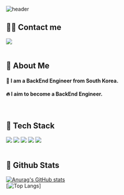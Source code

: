 <div>
  
  <!--Header-->
  ![header](https://capsule-render.vercel.app/api?type=waving&color=gradient&height=300&section=header&text=Kwon's%20GitHub%20%F0%9F%A4%97)

</div>

<div>
  <!--Body-->
  
  ## 🧑‍💻 Contact me
  <a href=mailto:sosiluv@gmail.com> <img src="https://img.shields.io/badge/sosiluv@gmail.com-EA4335?style=flat&logo=Gmail&logoColor=white&link=mailto:sosiluv@gmail.com"> </a>
  <br/><br/>
  
  ## 👀 About Me
  #### :raising_hand: I am a BackEnd Engineer from South Korea.<br/>
  #### :fire: I aim to become a BackEnd Engineer.<br/>
  <br/>
  
  ## 🧱 Tech Stack
  <img src="https://img.shields.io/badge/jQuery-0769AD?style=flat&logo=jQuery&logoColor=white">
  <img src="https://img.shields.io/badge/Oracle-F80000?style=flat&logo=Oracle&logoColor=white">
  <img src="https://img.shields.io/badge/React-61DAFB?style=flat&logo=React&logoColor=white">
  <img src="https://img.shields.io/badge/Spring-6DB33F?style=flat&logo=Spring&logoColor=white">
  <img src="https://img.shields.io/badge/SpringBoot-6DB33F?style=flat&logo=SpringBoot&logoColor=white">
  <br/><br/>
  
  ## 🤔 Github Stats
  [![Anurag's GitHub stats](https://github-readme-stats.vercel.app/api?username=sosiluv)](https://github.com/sosiluv)
  <br/>
  [![Top Langs](https://github-readme-stats.vercel.app/api/top-langs/?username=sosiluv)]
  
</div>

<!--
**Jiyu-Kim/Jiyu-Kim** is a ✨ _special_ ✨ repository because its `README.md` (this file) appears on your GitHub profile.

Here are some ideas to get you started:
- Hi there 👋
- 🔭 I’m currently working on ...
- 🌱 I’m currently learning ...
- 👯 I’m looking to collaborate on ...
- 🤔 I’m looking for help with ...
- 💬 Ask me about ...
- 📫 How to reach me: ...
- 😄 Pronouns: ...
- ⚡ Fun fact: ...
-->
